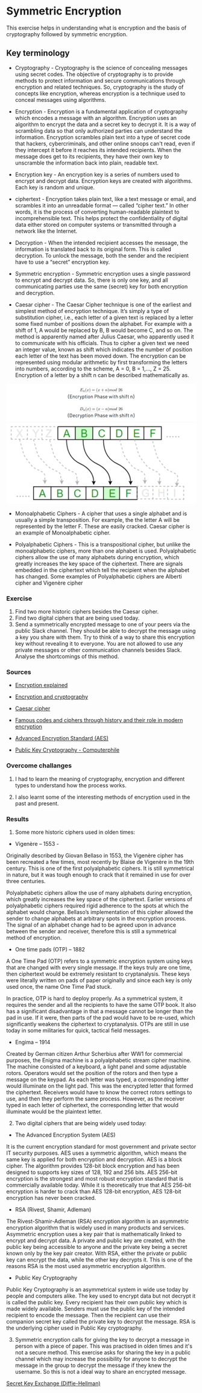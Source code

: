# Symmetric Encryption  

This exercise helps in understanding what is encryption and the basis of cryptography followed by symmetric encryption.

## Key terminology

- Cryptography - Cryptography is the science of concealing messages using secret codes. The objective of cryptography is to provide methods to protect information and secure communications through encryption and related techniques. So, cryptography is the study of concepts like encryption, whereas encryption is a technique used to conceal messages using algorithms.

- Encryption - Encryption is a fundamental application of cryptography which encodes a message with an algorithm. Encryption uses an algorithm to encrypt the data and a secret key to decrypt it. It is a way of scrambling data so that only authorized parties can understand the information. Encryption scrambles plain text into a type of secret code that hackers, cybercriminals, and other online snoops can't read, even if they intercept it before it reaches its intended recipients. When the message does get to its recipients, they have their own key to unscramble the information back into plain, readable text. 

- Encryption key - An encryption key is a series of numbers used to encrypt and decrypt data. Encryption keys are created with algorithms. Each key is random and unique. 

- ciphertext - Encryption takes plain text, like a text message or email, and scrambles it into an unreadable format — called “cipher text.” In other words, it is the process of converting human-readable plaintext to incomprehensible text. This helps protect the confidentiality of digital data either stored on computer systems or transmitted  through a network like the Internet. 

- Decryption - When the intended recipient accesses the message, the information is translated back to its original form. This is called decryption. To unlock the message, both the sender and the recipient have to use a “secret” encryption key.

- Symmetric encryption - Symmetric encryption uses a single password to encrypt and decrypt data. So, there is only one key, and all communicating parties use the same (secret) key for both encryption and decryption.       

- Caesar cipher - The Caesar Cipher technique is one of the earliest and simplest method of encryption technique. It’s simply a type of substitution cipher, i.e., each letter of a given text is replaced by a letter some fixed number of positions down the alphabet. For example with a shift of 1, A would be replaced by B, B would become C, and so on. The method is apparently named after Julius Caesar, who apparently used it to communicate with his officials. Thus to cipher a given text we need an integer value, known as shift which indicates the number of position each letter of the text has been moved down. 
The encryption can be represented using modular arithmetic by first transforming the letters into numbers, according to the scheme, A = 0, B = 1,…, Z = 25. Encryption of a letter by a shift n can be described mathematically as. 

![SEC-04-SymmetricEncryption](../00_includes/SECURITIES/SEC-04/i1.png)


- Monoalphabetic Ciphers - A cipher that uses a single alphabet and is usually a simple transposition. For example, the the letter A will be represented by the letter F. These are easily cracked. Caesar cipher is an example of Monoalphabetic cipher.

- Polyalphabetic Ciphers - This is a transpositional cipher, but unlike the monoalphabetic ciphers, more than one alphabet is used. Polyalphabetic ciphers allow the use of many alphabets during encryption, which greatly increases the key space of the ciphertext. There are signals embedded in the ciphertext which tell the recipient when the alphabet has changed. Some examples of Polyalphabetic ciphers are Alberti cipher and Vigenère cipher

### Exercise

1. Find two more historic ciphers besides the Caesar cipher.
2. Find two digital ciphers that are being used today.
3. Send a symmetrically encrypted message to one of your peers via the public Slack channel. They should be able to decrypt the message using a key you share with them. Try to think of a way to share this encryption key without revealing it to everyone. 
You are not allowed to use any private messages or other communication channels besides Slack. Analyse the shortcomings of this method.

### Sources

- [Encryption explained](https://us.norton.com/internetsecurity-privacy-what-is-encryption.html)

- [Encryption and cryptography](http://www.differencebetween.net/technology/difference-between-encryption-and-cryptography/)

- [Caesar cipher](https://www.geeksforgeeks.org/caesar-cipher-in-cryptography/)

- [Famous codes and ciphers through history and their role in modern encryption](https://www.comparitech.com/blog/information-security/famous-codes-and-ciphers-through-history-and-their-role-in-modern-encryption/#:~:text=Vigen%C3%A8re%20%E2%80%93%201553&text=This%20is%20one%20of%20the,use%20for%20over%20three%20centuries.)

- [Advanced Encryption Standard (AES)](https://www.geeksforgeeks.org/advanced-encryption-standard-aes/)

- [Public Key Cryptography - Computerphile](https://www.youtube.com/watch?v=GSIDS_lvRv4)


### Overcome challanges

1. I had to learn the meaning of cryptography, encryption and different types to understand how the process works.

2. I also learnt some of the interesting methods of encryption used in the past and present.

### Results

1.  Some more historic ciphers used in olden times:

- Vigenère – 1553 - 

Originally described by Giovan Bellaso in 1553, the Vigenère cipher has been recreated a few times, most recently by Blaise de Vigenère in the 19th century. This is one of the first polyalphabetic ciphers. It is still symmetrical in nature, but it was tough enough to crack that it remained in use for over three centuries.

Polyalphabetic ciphers allow the use of many alphabets during encryption, which greatly increases the key space of the ciphertext. Earlier versions of polyalphabetic ciphers required rigid adherence to the spots at which the alphabet would change. Bellaso’s implementation of this cipher allowed the sender to change alphabets at arbitrary spots in the encryption process. The signal of an alphabet change had to be agreed upon in advance between the sender and receiver, therefore this is still a symmetrical method of encryption.

- One time pads (OTP) – 1882

A One Time Pad (OTP) refers to a symmetric encryption system using keys that are changed with every single message. If the keys truly are one time, then ciphertext would be extremely resistant to cryptanalysis. These keys were literally written on pads of paper originally and since each key is only used once, the name One Time Pad stuck.

In practice, OTP is hard to deploy properly. As a symmetrical system, it requires the sender and all the recipients to have the same OTP book. It also has a significant disadvantage in that a message cannot be longer than the pad in use. If it were, then parts of the pad would have to be re-used, which significantly weakens the ciphertext to cryptanalysis. OTPs are still in use today in some militaries for quick, tactical field messages.

- Engima – 1914

Created by German citizen Arthur Scherbius after WW1 for commercial purposes, the Enigma machine is a polyalphabetic stream cipher machine. The machine consisted of a keyboard, a light panel and some adjustable rotors. Operators would set the position of the rotors and then type a message on the keypad. As each letter was typed, a corresponding letter would illuminate on the light pad. This was the encrypted letter that formed the ciphertext. Receivers would have to know the correct rotors settings to use, and then they perform the same process. However, as the receiver typed in each letter of ciphertext, the corresponding letter that would illuminate would be the plaintext letter.

2. Two digital ciphers that are being widely used today:

- The Advanced Encryption System (AES)

It is the current encryption standard for most government and private sector IT security purposes. AES uses a symmetric algorithm, which means the same key is applied for both encryption and decryption. AES is a block cipher. The algorithm provides 128-bit block encryption and has been designed to supports key sizes of 128, 192 and 256 bits. AES 256-bit encryption is the strongest and most robust encryption standard that is commercially available today. While it is theoretically true that AES 256-bit encryption is harder to crack than AES 128-bit encryption, AES 128-bit encryption has never been cracked.

- RSA (Rivest, Shamir, Adleman) 

The Rivest-Shamir-Adleman (RSA) encryption algorithm is an asymmetric encryption algorithm that is widely used in many products and services. Asymmetric encryption uses a key pair that is mathematically linked to encrypt and decrypt data. A private and public key are created, with the public key being accessible to anyone and the private key being a secret known only by the key pair creator. With RSA, either the private or public key can encrypt the data, while the other key decrypts it. This is one of the reasons RSA is the most used asymmetric encryption algorithm.

- Public Key Cryptography

Public Key Cryptography is an asymmetrical system in wide use today by people and computers alike. The key used to encrypt data but not decrypt it is called the public key. Every recipient has their own public key which is made widely available. Senders must use the public key of the intended recipient to encode the message. Then the recipient can use their companion secret key called the private key to decrypt the message. RSA is the underlying cipher used in Public Key cryptography. 


3. Symmetric encryption calls for  giving the key to decrypt a message in person with a piece of paper. This was practised in olden times and it's not a secure method. This exercise asks for sharing the key in a public channel which may increase the possibility for anyone to decrypt the message in the group to decrypt the message if they knew the username. So this is not a ideal way to share an encrypted message. 

[Secret Key Exchange (Diffie-Hellman)](https://www.youtube.com/watch?v=NmM9HA2MQGI)


